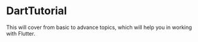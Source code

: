 # DartTutorial
This will cover from basic to advance topics, which will help you in working with Flutter. 
